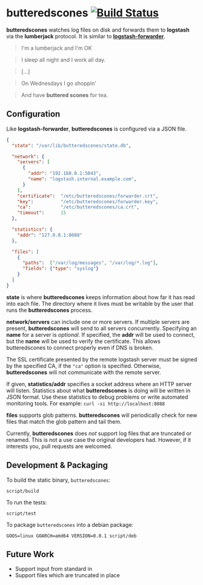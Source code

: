 # butteredscones [![Build Status](https://travis-ci.org/alindeman/butteredscones.svg?branch=master)](https://travis-ci.org/alindeman/butteredscones)

**butteredscones** watches log files on disk and forwards them to **logstash**
via the **lumberjack** protocol. It is similar to
[**logstash-forwarder**](https://github.com/elasticsearch/logstash-forwarder).

> I'm a lumberjack and I'm OK

> I sleep all night and I work all day.

> [...]

> On Wednesdays I go shoppin'

> And have **buttered scones** for tea.

## Configuration

Like **logstash-forwarder**, **butteredscones** is configured via a JSON file.

```json
{
  "state": "/var/lib/butteredscones/state.db",

  "network": {
    "servers": [
      {
        "addr": "192.168.0.1:5043",
        "name": "logstash.internal.example.com",
      }
    ],
    "certificate":  "/etc/butteredscones/forwarder.crt",
    "key":          "/etc/butteredscones/forwarder.key",
    "ca":           "/etc/butteredscones/ca.crt",
    "timeout":      15
  },

  "statistics": {
    "addr": "127.0.0.1:8088"
  },

  "files": [
    {
      "paths":  ["/var/log/messages", "/var/log/*.log"],
      "fields": {"type": "syslog"}
    }
  ]
}
```

**state** is where **butteredscones** keeps information about how far it has
read into each file. The directory where it lives must be writable by the
user that runs the **butteredscones** process.

**network/servers** can include one or more servers. If multiple servers are
present, **butteredscones** will send to all servers concurrently. Specifying
an **name** for a server is _optional_. If specified, the **addr** will be used
to connect, but the **name** will be used to verify the certificate. This
allows butteredscones to connect properly even if DNS is broken.

The SSL certificate presented by the remote logstash server must be signed by
the specified CA, if the `"ca"` option is specified. Otherwise,
**butteredscones** will not communicate with the remote server.

If given, **statistics/addr** specifies a socket address where an HTTP server
will listen. Statistics about what **butteredscones** is doing will be written
in JSON format. Use these statistics to debug problems or write automated
monitoring tools. For example: `curl -si http://localhost:8088`

**files** supports glob patterns. **butteredscones** will periodically check
for new files that match the glob pattern and tail them.

Currently, **butteredscones** does _not_ support log files that are truncated
or renamed. This is not a use case the original developers had. However, if it
interests you, pull requests are welcomed.

## Development & Packaging

To build the static binary, `butteredscones`:

```
script/build
```

To run the tests:

```
script/test
```

To package `butteredscones` into a debian package:

```
GOOS=linux GOARCH=amd64 VERSION=0.0.1 script/deb
```

## Future Work

* Support input from standard in
* Support files which are truncated in place

